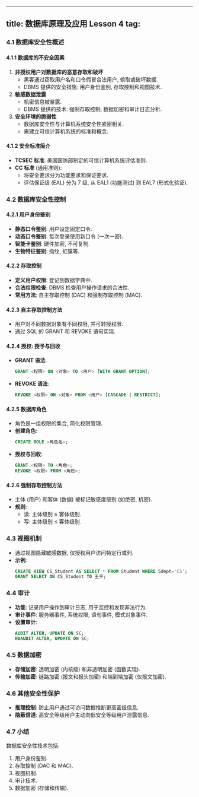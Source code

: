 
---
title: 数据库原理及应用 Lesson 4
tag: [](/index.md)
---

### 4.1 数据库安全性概述  
#### 4.1.1 数据库的不安全因素  
1. **非授权用户对数据库的恶意存取和破坏**  
   - 黑客通过窃取用户名和口令假冒合法用户, 偷取或破坏数据.  
   - DBMS 提供的安全措施: 用户身份鉴别, 存取控制和视图技术.  
2. **敏感数据泄露**  
   - 机密信息被暴露.  
   - DBMS 提供的技术: 强制存取控制, 数据加密和审计日志分析.  
3. **安全环境的脆弱性**  
   - 数据库安全性与计算机系统安全性紧密相关.  
   - 需建立可信计算机系统的标准和概念.  

#### 4.1.2 安全标准简介  
- **TCSEC 标准**: 美国国防部制定的可信计算机系统评估准则.  
- **CC 标准** (通用准则):  
  - 将安全要求分为功能要求和保证要求.  
  - 评估保证级 (EAL) 分为 7 级, 从 EAL1 (功能测试) 到 EAL7 (形式化验证).  

### 4.2 数据库安全性控制  
#### 4.2.1 用户身份鉴别  
- **静态口令鉴别**: 用户设定固定口令.  
- **动态口令鉴别**: 每次登录使用新口令 (一次一密).  
- **智能卡鉴别**: 硬件加密, 不可复制.  
- **生物特征鉴别**: 指纹, 虹膜等.  

#### 4.2.2 存取控制  
- **定义用户权限**: 登记到数据字典中.  
- **合法权限检查**: DBMS 检查用户操作请求的合法性.  
- **常用方法**: 自主存取控制 (DAC) 和强制存取控制 (MAC).  

#### 4.2.3 自主存取控制方法  
- 用户对不同数据对象有不同权限, 并可转授权限.  
- 通过 SQL 的 GRANT 和 REVOKE 语句实现.  

#### 4.2.4 授权: 授予与回收  
- **GRANT 语法**:  
  ```sql
  GRANT <权限> ON <对象> TO <用户> [WITH GRANT OPTION];
  ```  
- **REVOKE 语法**:  
  ```sql
  REVOKE <权限> ON <对象> FROM <用户> [CASCADE | RESTRICT];
  ```  

#### 4.2.5 数据库角色  
- 角色是一组权限的集合, 简化权限管理.  
- **创建角色**:  
  ```sql
  CREATE ROLE <角色名>;
  ```  
- **授权与回收**:  
  ```sql
  GRANT <权限> TO <角色>;
  REVOKE <权限> FROM <角色>;
  ```  

#### 4.2.6 强制存取控制方法  
- 主体 (用户) 和客体 (数据) 被标记敏感度级别 (如绝密, 机密).  
- **规则**:  
  - 读: 主体级别 ≥ 客体级别.  
  - 写: 主体级别 ≤ 客体级别.  

### 4.3 视图机制  
- 通过视图隐藏敏感数据, 仅授权用户访问特定行或列.  
- **示例**:  
  ```sql
  CREATE VIEW CS_Student AS SELECT * FROM Student WHERE Sdept='CS';
  GRANT SELECT ON CS_Student TO 王平;
  ```  

### 4.4 审计  
- **功能**: 记录用户操作到审计日志, 用于监控和发现非法行为.  
- **审计事件**: 服务器事件, 系统权限, 语句事件, 模式对象事件.  
- **设置审计**:  
  ```sql
  AUDIT ALTER, UPDATE ON SC;
  NOAUDIT ALTER, UPDATE ON SC;
  ```  

### 4.5 数据加密  
- **存储加密**: 透明加密 (内核级) 和非透明加密 (函数实现).  
- **传输加密**: 链路加密 (报文和报头加密) 和端到端加密 (仅报文加密).  

### 4.6 其他安全性保护  
- **推理控制**: 防止用户通过可访问数据推断更高密级信息.  
- **隐蔽信道**: 高安全等级用户主动向低安全等级用户泄露信息.  

### 4.7 小结  
数据库安全性技术包括:  
1. 用户身份鉴别.  
2. 存取控制 (DAC 和 MAC).  
3. 视图机制.  
4. 审计技术.  
5. 数据加密 (存储和传输).
